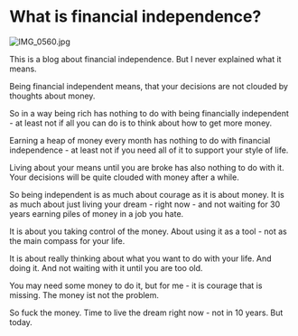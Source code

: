 # What is financial independence?

![IMG_0560.jpg](What%20is%20financial%20independence%2073651b98fbb4412888361ff3d5e8cd53/IMG_0560.jpg)

This is a blog about financial independence. But I never explained what it means.

Being financial independent means, that your decisions are not clouded by thoughts about money.

So in a way being rich has nothing to do with being financially independent - at least not if all you can do is to think about how to get more money.

Earning a heap of money every month has nothing to do with financial independence - at least not if you need all of it to support your style of life.

Living about your means until you are broke has also nothing to do with it. Your decisions will be quite clouded with money after a while.

So being independent is as much about courage as it is about money. It is as much about just living your dream - right now - and not waiting for 30 years earning piles of money in a job you hate.

It is about you taking control of the money. About using it as a tool - not as the main compass for your life.

It is about really thinking about what you want to do with your life. And doing it. And not waiting with it until you are too old.

You may need some money to do it, but for me - it is courage that is missing. The money ist not the problem.

So fuck the money. Time to live the dream right now - not in 10 years. But today.